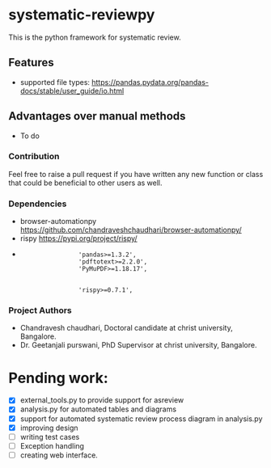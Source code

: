 # systematic-reviewpy
This is the python framework for systematic review.

## Features
- supported file types: https://pandas.pydata.org/pandas-docs/stable/user_guide/io.html

## Advantages over manual methods
- To do

### Contribution
Feel free to raise a pull request if you have written any new function or class that 
could be beneficial to other users as well.

### Dependencies
- browser-automationpy https://github.com/chandraveshchaudhari/browser-automationpy/
- rispy https://pypi.org/project/rispy/
- 
                      'pandas>=1.3.2',
                      'pdftotext>=2.2.0',
                      'PyMuPDF>=1.18.17',
                      
                     
                      'rispy>=0.7.1',
                      

### Project Authors
- Chandravesh chaudhari, Doctoral candidate at christ university, Bangalore.
- Dr. Geetanjali purswani, PhD Supervisor at christ university, Bangalore.

# Pending work:
- [x] external_tools.py to provide support for asreview
- [x] analysis.py for automated tables and diagrams
- [x] support for automated systematic review process diagram in analysis.py
- [x] improving design
- [ ] writing test cases
- [ ] Exception handling
- [ ] creating web interface.
